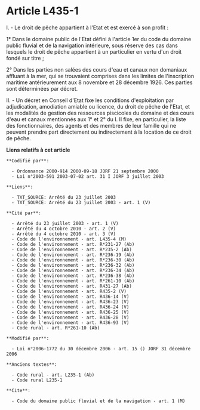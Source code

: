 # Article L435-1

I. - Le droit de pêche appartient à l'Etat et est exercé à son profit :

1° Dans le domaine public de l'Etat défini à l'article 1er du code du domaine public fluvial et de la navigation intérieure,
sous réserve des cas dans lesquels le droit de pêche appartient à un particulier en vertu d'un droit fondé sur titre ;

2° Dans les parties non salées des cours d'eau et canaux non domaniaux affluant à la mer, qui se trouvaient comprises dans
les limites de l'inscription maritime antérieurement aux 8 novembre et 28 décembre 1926. Ces parties sont déterminées par
décret.

II. - Un décret en Conseil d'Etat fixe les conditions d'exploitation par adjudication, amodiation amiable ou licence, du
droit de pêche de l'Etat, et les modalités de gestion des ressources piscicoles du domaine et des cours d'eau et canaux
mentionnés aux 1° et 2° du I. Il fixe, en particulier, la liste des fonctionnaires, des agents et des membres de leur famille
qui ne peuvent prendre part directement ou indirectement à la location de ce droit de pêche.

**Liens relatifs à cet article**

	**Codifié par**:

	  - Ordonnance 2000-914 2000-09-18 JORF 21 septembre 2000
	  - Loi n°2003-591 2003-07-02 art. 31 I JORF 3 juillet 2003

	**Liens**:

	  - TXT_SOURCE: Arrêté du 23 juillet 2003
	  - TXT_SOURCE: Arrêté du 23 juillet 2003 - art. 1 (V)

	**Cité par**:

	  - Arrêté du 23 juillet 2003 - art. 1 (V)
	  - Arrêté du 4 octobre 2010 - art. 2 (V)
	  - Arrêté du 4 octobre 2010 - art. 3 (V)
	  - Code de l'environnement - art. L435-4 (M)
	  - Code de l'environnement - art. R*231-27 (Ab)
	  - Code de l'environnement - art. R*235-2 (Ab)
	  - Code de l'environnement - art. R*236-19 (Ab)
	  - Code de l'environnement - art. R*236-30 (Ab)
	  - Code de l'environnement - art. R*236-32 (Ab)
	  - Code de l'environnement - art. R*236-34 (Ab)
	  - Code de l'environnement - art. R*236-38 (Ab)
	  - Code de l'environnement - art. R*261-10 (Ab)
	  - Code de l'environnement - art. R431-27 (Ab)
	  - Code de l'environnement - art. R435-2 (V)
	  - Code de l'environnement - art. R436-14 (V)
	  - Code de l'environnement - art. R436-23 (V)
	  - Code de l'environnement - art. R436-24 (V)
	  - Code de l'environnement - art. R436-25 (V)
	  - Code de l'environnement - art. R436-28 (V)
	  - Code de l'environnement - art. R436-93 (V)
	  - Code rural - art. R*261-10 (Ab)

	**Modifié par**:

	  - Loi n°2006-1772 du 30 décembre 2006 - art. 15 () JORF 31 décembre 2006

	**Anciens textes**:

	  - Code rural - art. L235-1 (Ab)
	  - Code rural L235-1

	**Cite**:

	  - Code du domaine public fluvial et de la navigation - art. 1 (M)
